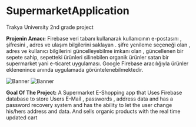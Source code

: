 # SupermarketApplication
Trakya University 2nd grade project

**Projenin Amacı:**
Firebase veri tabanı kullanarak kullanıcının e-postasını , şifresini , adres ve ulaşım bilgilerini saklayan . şifre yenileme 
seçeneği olan , adres ve kullanıcı bilgilerini güncelleyebilme imkanı olan , güncellenen bir sepete sahip, sepetteki ürünleri silinebilen organik ürünler satan bir supermarket yani e-ticaret uygulaması.
Google Firebase aracılığıyla ürünler eklenenince anında uygulamada görüntelenebilmektedir.




![Banner](https://github.com/Grkmzdmr/SupermarketApplication/blob/master/app/src/main/res/drawable/Design.png)
![Banner](https://github.com/Grkmzdmr/SupermarketApplication/blob/master/app/src/main/res/drawable/Firestore.png)


**Goal Of The Project:**
A Supermarket E-Shopping app that Uses Firebase database to store Users E-Mail , passwords , address data and has a password recovery system and has the ability to let the user change his/hers address and data. And sells organic products with the real time updated cart








